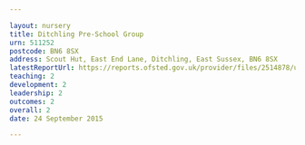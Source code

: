 ```yaml
---

layout: nursery
title: Ditchling Pre-School Group
urn: 511252
postcode: BN6 8SX
address: Scout Hut, East End Lane, Ditchling, East Sussex, BN6 8SX
latestReportUrl: https://reports.ofsted.gov.uk/provider/files/2514878/urn/511252.pdf
teaching: 2
development: 2
leadership: 2
outcomes: 2
overall: 2
date: 24 September 2015

---
```

